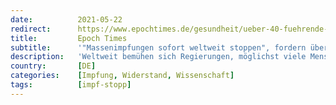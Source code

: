 ```yaml
---
date:          2021-05-22
redirect:      https://www.epochtimes.de/gesundheit/ueber-40-fuehrende-wissenschaftler-fordern-sofortigen-weltweiten-impfstopp-a3517199.html
title:         Epoch Times
subtitle:      '"Massenimpfungen sofort weltweit stoppen", fordern über 40 führende Wissenschaftler'
description:   'Weltweit bemühen sich Regierungen, möglichst viele Menschen gegen Corona zu impfen – basierend auf unzureichenden wissenschaftlichen Forschungen. Eine Gruppe von Wissenschaftlern, Ärzten und Politikexperten haben sich die Datenlage angeschaut. Ihr Ergebnis: Trotz der Aufrufe zur Vorsicht wurden die Risiken der SARS-CoV-2-Impfungen von Gesundheitsorganisationen und Regierungsbehörden heruntergespielt oder ignoriert. Bis wesentliche Fragen nicht beantwortet wären, sollten alle Massenimpfungen beziehungsweise „Gentherapien oder Impfvektortherapien“ weltweit gestoppt werden.'
country:       [DE]
categories:    [Impfung, Widerstand, Wissenschaft]
tags:          [impf-stopp]
---
```

